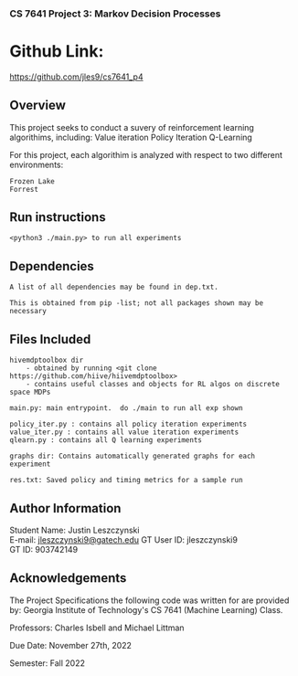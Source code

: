 ### CS 7641 Project 3: Markov Decision Processes

# Github Link:
https://github.com/jles9/cs7641_p4

## Overview
This project seeks to conduct a suvery of reinforcement learning algorithims, including:
    Value iteration
    Policy Iteration
    Q-Learning


For this project, each algorithim is analyzed with respect to two different environments:

    Frozen Lake
    Forrest


## Run instructions

    <python3 ./main.py> to run all experiments

## Dependencies

    A list of all dependencies may be found in dep.txt.

    This is obtained from pip -list; not all packages shown may be necessary

## Files Included
    hivemdptoolbox dir 
        - obtained by running <git clone https://github.com/hiive/hiivemdptoolbox>
        - contains useful classes and objects for RL algos on discrete space MDPs

    main.py: main entrypoint.  do ./main to run all exp shown

    policy_iter.py : contains all policy iteration experiments
    value_iter.py : contains all value iteration experiments
    qlearn.py : contains all Q learning experiments

    graphs dir: Contains automatically generated graphs for each experiment

    res.txt: Saved policy and timing metrics for a sample run




## Author Information
Student Name: Justin Leszczynski 	  	   		   	 		  		  		    	  
E-mail: jleszczynski9@gatech.edu
GT User ID: jleszczynski9 	   		   	 		  		  		    	 		 	  
GT ID: 903742149 


## Acknowledgements
The Project Specifications the following code was written for are provided by:
Georgia Institute of Technology's CS 7641 (Machine Learning) Class.

Professors: Charles Isbell and Michael Littman

Due Date: November 27th, 2022

Semester: Fall 2022


